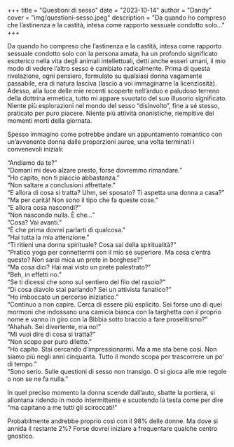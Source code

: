 +++
title = "Questioni di sesso"
date = "2023-10-14"
author = "Dandy"
cover = "img/questioni-sesso.jpeg"
description = "Da quando ho compreso che l’astinenza e la castità, intesa come rapporto sessuale condotto solo..."
+++

Da quando ho compreso che l’astinenza e la castità, intesa come rapporto sessuale condotto solo con la persona amata, ha un profondo significato esoterico nella vita degli animali intellettuali, detti anche esseri umani, il mio modo di vedere l’altro sesso è cambiato radicalmente. Prima di questa rivelazione, ogni pensiero, formulato su qualsiasi donna vagamente passabile, era di natura lasciva (lascio a voi immaginarne la licenziosità). Adesso, alla luce delle mie recenti scoperte nell’arduo e paludoso terreno della dottrina ermetica, tutto mi appare svuotato del suo illusorio significato.
Niente più esplorazioni nel mondo del sesso “disinvolto”, fine a sé stesso, praticato per puro piacere. Niente più attività onanistiche, riempitive dei momenti morti della giornata.

Spesso immagino come potrebbe andare un appuntamento romantico con un’avvenente donna dalle proporzioni auree, una volta terminati i convenevoli iniziali:

“Andiamo da te?”  
“Domani mi devo alzare presto, forse dovremmo rimandare.”  
“Ho capito, non ti piaccio abbastanza.”<br>
“Non saltare a conclusioni affrettate.”<br>
“E allora di cosa si tratta? Uhm, sei sposato? Ti aspetta una donna a casa?”<br>
“Ma per carità! Non sono il tipo che fa queste cose.”<br>
“E allora cosa nascondi?”<br>
“Non nascondo nulla. È che…”<br>
“Cosa? Vai avanti.”<br>
“È che prima dovrei parlarti di qualcosa.”<br>
“Hai tutta la mia attenzione.”<br>
“Ti ritieni una donna spirituale? Cosa sai della spiritualità?”<br>
“Pratico yoga per connettermi con il mio sé superiore. Ma cosa c’entra questo? Non sarai mica un prete in borghese?”<br>
“Ma cosa dici? Hai mai visto un prete palestrato?”<br>
“Beh, in effetti no.”<br>
“Se ti dicessi che sono sul sentiero del filo del rasoio?”<br>
“Di cosa diavolo stai parlando? Sei un attivista fanatico?”<br>
“Ho imboccato un percorso iniziatico.”<br>
“Continuo a non capire. Cerca di essere più esplicito. Sei forse uno di quei mormoni che indossano una camicia bianca con la targhetta con il proprio nome e vanno in giro con la Bibbia sotto braccio a fare proselitismo?”<br>
“Ahahah. Sei divertente, ma no!”<br>
“Mi vuoi dire di cosa si tratta?”<br>
“Non scopo per puro diletto.”<br>
“Ho capito. Stai cercando d’impressionarmi. Ma a me sta bene così. Non siamo più negli anni cinquanta. Tutto il mondo scopa per trascorrere un po’ di tempo.”<br>
“Sono serio. Sulle questioni di sesso non transigo. O si gioca alle mie regole o non se ne fa nulla.”<br>

In quel preciso momento la donna scende dall’auto, sbatte la portiera, si allontana ridendo in modo intermittente e scuotendo la testa come per dire “ma capitano a me tutti gli sciroccati!”

Probabilmente andrebbe proprio così con il 98% delle donne. Ma dove si annida il restante 2%? Forse dovrei iniziare a frequentare qualche centro gnostico.
